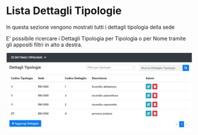 # Lista Dettagli Tipologie

In questa sezione vengono mostrati tutti i dettagli tipologia della sede

E' possibile ricercare i Dettagli Tipologia per Tipologia o per Nome tramite gli appositi filtri in alto a destra.

![Lista Dettagli Tipologie](./img/list.png) 
